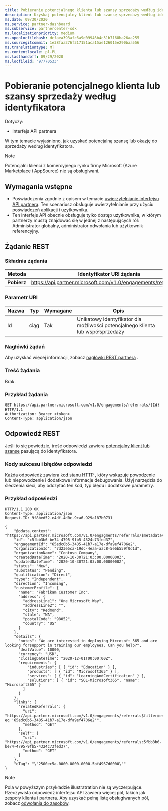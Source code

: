 ```yaml
---
title: Pobieranie potencjalnego klienta lub szansy sprzedaży według identyfikatora
description: Uzyskaj potencjalny klient lub szansę sprzedaży według identyfikatora.
ms.date: 09/30/2020
ms.service: partner-dashboard
ms.subservice: partnercenter-sdk
ms.localizationpriority: medium
ms.openlocfilehash: dcfaea393afc6a9d09946b4c31b7168ba26aa255
ms.sourcegitcommit: 1e38faa376f317151aca15ae126015e290baa556
ms.translationtype: MT
ms.contentlocale: pl-PL
ms.lasthandoff: 09/29/2020
ms.locfileid: "97770533"
---
```

# <a name="get-a-lead-or-opportunity-by-id"></a>Pobieranie potencjalnego klienta lub szansy sprzedaży według identyfikatora

Dotyczy:

- Interfejs API partnera

W tym temacie wyjaśniono, jak uzyskać potencjalną szansę lub okazję do sprzedaży według identyfikatora.

> [!Note]
> Potencjalni klienci z komercyjnego rynku firmy Microsoft (Azure Marketplace i AppSource) nie są obsługiwani. 

## <a name="prerequisites"></a>Wymagania wstępne

- Poświadczenia zgodnie z opisem w temacie [uwierzytelnianie interfejsu API partnera](api-authentication.md). Ten scenariusz obsługuje uwierzytelnianie przy użyciu poświadczeń aplikacji i użytkownika.
- Ten interfejs API obecnie obsługuje tylko dostęp użytkownika, w którym partnerzy muszą znajdować się w jednej z następujących ról: Administrator globalny, administrator odwołania lub użytkownik referencyjny.

## <a name="rest-request"></a>Żądanie REST

### <a name="request-syntax"></a>Składnia żądania

| Metoda   | Identyfikator URI żądania                                                                                                 |
|----------|-------------------------------------------------------------------------------------------------------------|
| **Pobierz** | <https://api.partner.microsoft.com/v1.0/engagements/referrals/{Id}>                                     |

### <a name="uri-parameter"></a>Parametr URI


| Nazwa                   | Typ     | Wymagane | Opis                                                     |
|------------------------|----------|----------|-----------------------------------------------------------------|
|Id                      | ciąg   | Tak       | Unikatowy identyfikator dla możliwości potencjalnego klienta lub współsprzedaży       |

### <a name="request-headers"></a>Nagłówki żądań

Aby uzyskać więcej informacji, zobacz [nagłówki REST partnera](headers.md) .

### <a name="request-body"></a>Treść żądania

Brak.

### <a name="request-example"></a>Przykład żądania

```http
GET https://api.partner.microsoft.com/v1.0/engagements/referrals/{Id} HTTP/1.1
Authorization: Bearer <token>
Content-Type: application/json
```

## <a name="rest-response"></a>Odpowiedź REST

Jeśli to się powiedzie, treść odpowiedzi zawiera [potencjalny klient lub szansę](referral-resources.md) pasującą do identyfikatora.

### <a name="response-success-and-error-codes"></a>Kody sukcesu i błędów odpowiedzi

Każda odpowiedź zawiera [kod stanu HTTP](error-codes.md) , który wskazuje powodzenie lub niepowodzenie i dodatkowe informacje debugowania. Użyj narzędzia do śledzenia sieci, aby odczytać ten kod, typ błędu i dodatkowe parametry.

### <a name="response-example"></a>Przykład odpowiedzi

``` http
HTTP/1.1 200 OK
Content-Type: application/json
Request-ID: 9f8bed52-e4df-4d0c-9ca6-929a187b0731

{
    "@odata.context": "https://api.partner.microsoft.com/v1.0/engagments/referrals/$metadata#Referrals/$entity",
    "id": "c5fbb3b6-be74-4795-9fb5-4324c73fed37",
    "engagementId": "65edc0b5-3485-41b7-a17e-dfa9ef4706e2",
    "organizationId": "7d23e5ca-19dc-4eaa-aac8-5e6b559f0d1d",
    "organizationName": "Contoso Company",
    "createdDateTime": "2020-10-30T21:03:00.0000000Z",
    "updatedDateTime": "2020-10-30T21:03:00.0000000Z",
    "status": "New",
    "substatus": "Pending",
    "qualification": "Direct",
    "type": "Independent",
    "direction": "Incoming",
    "customerProfile": {
      "name": "Fabrikam Customer Inc",
      "address": {
        "addressLine1": "One Microsoft Way",
        "addressLine2": "",
        "city": "Redmond",
        "state": "WA",
        "postalCode": "98052",
        "country": "US"
      }
    },
    "details": {
      "notes": "We are interested in deploying Microsoft 365 and are looking forsupport in training our employees. Can you help?",
      "dealValue": 10000,
      "currency": "USD",
      "closingDateTime": "2020-12-01T00:00:00Z",
      "requirements": {
          "industries": [ { "id": "Education" } ],
          "products": [ { "id": "Microsoft365" } ],
          "services": [ { "id": "LearningAndCertification" } ],
          "solutions": [ { "id": "SOL-Microsoft365", "name": "Microsoft365" }
        ]
      }
    },
    "links": {
      "relatedReferrals": {
        "uri": "https://api.partner.microsoft.com/v1.0/engagements/referrals$filter=engagementId eq '65edc0b5-3485-41b7-a17e-dfa9ef4706e2'",
        "method": "GET"
      },
      "self": {
        "uri": "https://api.partner.microsoft.com/v1.0/engagements/referralsc5fbb3b6-be74-4795-9fb5-4324c73fed37",
        "method": "GET"
      }
    },
    "eTag": "\"2500ec5a-0000-0000-0000-5bf4967d0000\""
}
```

> [!Note]
> Pola w powyższym przykładzie illustratration nie są wyczerpujące. Rzeczywista odpowiedź interfejsu API zawiera więcej pól, takich jak zespoły klienta i partnera. Aby uzyskać pełną listę obsługiwanych pól, zobacz [odwołania do zasobów](referral-resources.md).